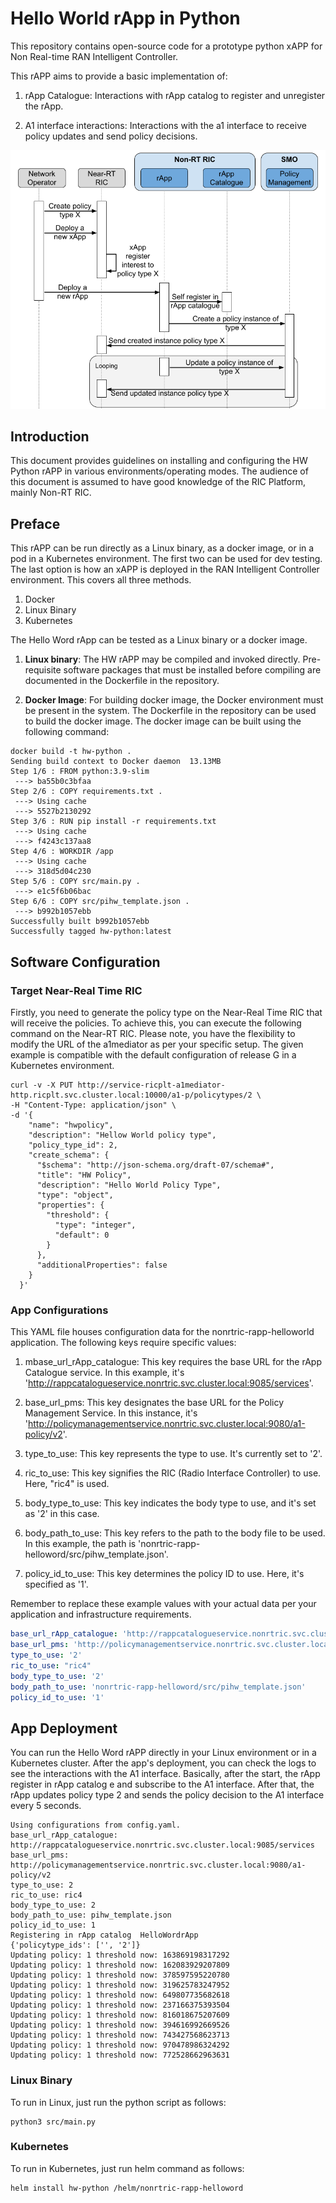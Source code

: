 # Hello World rApp in Python
This repository contains open-source code for a prototype python xAPP for Non Real-time RAN Intelligent Controller.

This rAPP aims to provide a basic implementation of:
1. rApp Catalogue: Interactions with rApp catalog to register and unregister the rApp.

2. A1 interface interactions: Interactions with the a1 interface to receive policy updates and send policy decisions.

![Sequece](images/rApp-start-sequence.png)

## Introduction
This document provides guidelines on installing and configuring the HW Python rAPP in various environments/operating modes.
The audience of this document is assumed to have good knowledge of the RIC Platform, mainly Non-RT RIC.

## Preface
This rAPP can be run directly as a Linux binary, as a docker image, or in a pod in a Kubernetes environment.  The first
two can be used for dev testing. The last option is how an xAPP is deployed in the RAN Intelligent Controller environment.
This covers all three methods. 

1. Docker 
2. Linux Binary
3. Kubernetes 

The Hello Word rApp can be tested as a Linux binary or a docker image.

1. **Linux binary**: The HW rAPP may be compiled and invoked directly. Pre-requisite software packages that must be installed before compiling are documented in the Dockerfile in the repository.

2. **Docker Image**: For building docker image, the Docker environment must be present in the system. The Dockerfile in the repository can be used to build the docker image. The docker image can be built using the following command:
```shell
docker build -t hw-python .
Sending build context to Docker daemon  13.13MB
Step 1/6 : FROM python:3.9-slim
 ---> ba55b0c3bfaa
Step 2/6 : COPY requirements.txt .
 ---> Using cache
 ---> 5527b2130292
Step 3/6 : RUN pip install -r requirements.txt
 ---> Using cache
 ---> f4243c137aa8
Step 4/6 : WORKDIR /app
 ---> Using cache
 ---> 318d5d04c230
Step 5/6 : COPY src/main.py .
 ---> e1c5f6b06bac
Step 6/6 : COPY src/pihw_template.json .
 ---> b992b1057ebb
Successfully built b992b1057ebb
Successfully tagged hw-python:latest
```
## Software Configuration

### Target Near-Real Time RIC
Firstly, you need to generate the policy type on the Near-Real Time RIC that will receive the policies. To achieve this, you can execute the following command on the Near-RT RIC.
Please note, you have the flexibility to modify the URL of the a1mediator as per your specific setup. The given example is compatible with the default configuration of release G in a Kubernetes environment.
```shell
curl -v -X PUT http://service-ricplt-a1mediator-http.ricplt.svc.cluster.local:10000/a1-p/policytypes/2 \
-H "Content-Type: application/json" \
-d '{
    "name": "hwpolicy",
    "description": "Hellow World policy type",
    "policy_type_id": 2,
    "create_schema": {
      "$schema": "http://json-schema.org/draft-07/schema#",
      "title": "HW Policy",
      "description": "Hello World Policy Type",
      "type": "object",
      "properties": {
        "threshold": {
          "type": "integer",
          "default": 0
        }
      },
      "additionalProperties": false
    }
  }'
```

### App Configurations

This YAML file houses configuration data for the nonrtric-rapp-helloworld application. The following keys require specific values:

1. mbase_url_rApp_catalogue: This key requires the base URL for the rApp Catalogue service. In this example, it's 'http://rappcatalogueservice.nonrtric.svc.cluster.local:9085/services'.

2. base_url_pms: This key designates the base URL for the Policy Management Service. In this instance, it's 'http://policymanagementservice.nonrtric.svc.cluster.local:9080/a1-policy/v2'.

3. type_to_use: This key represents the type to use. It's currently set to '2'.

4. ric_to_use: This key signifies the RIC (Radio Interface Controller) to use. Here, "ric4" is used.

5. body_type_to_use: This key indicates the body type to use, and it's set as '2' in this case.

6. body_path_to_use: This key refers to the path to the body file to be used. In this example, the path is 'nonrtric-rapp-helloword/src/pihw_template.json'.

7. policy_id_to_use: This key determines the policy ID to use. Here, it's specified as '1'.

Remember to replace these example values with your actual data per your application and infrastructure requirements.

```yaml
base_url_rApp_catalogue: 'http://rappcatalogueservice.nonrtric.svc.cluster.local:9085/services'
base_url_pms: 'http://policymanagementservice.nonrtric.svc.cluster.local:9080/a1-policy/v2'
type_to_use: '2'
ric_to_use: "ric4"
body_type_to_use: '2'
body_path_to_use: 'nonrtric-rapp-helloword/src/pihw_template.json'
policy_id_to_use: '1'
```

## App Deployment
You can run the Hello Word rAPP directly in your Linux environment or in a Kubernetes cluster. After the app's deployment, you can check the logs to see the interactions with the A1 interface. Basically, after the start, the rApp register in rApp catalog e and subscribe to the A1 interface. After that, the rApp updates policy type 2 and sends the policy decision to the A1 interface every 5 seconds.

```log
Using configurations from config.yaml.
base_url_rApp_catalogue: http://rappcatalogueservice.nonrtric.svc.cluster.local:9085/services
base_url_pms: http://policymanagementservice.nonrtric.svc.cluster.local:9080/a1-policy/v2
type_to_use: 2
ric_to_use: ric4
body_type_to_use: 2
body_path_to_use: pihw_template.json
policy_id_to_use: 1
Registering in rApp catalog  HelloWordrApp
{'policytype_ids': ['', '2']}
Updating policy: 1 threshold now: 163869198317292
Updating policy: 1 threshold now: 162083929207809
Updating policy: 1 threshold now: 378597595220780
Updating policy: 1 threshold now: 319625783247952
Updating policy: 1 threshold now: 649807735682618
Updating policy: 1 threshold now: 237166375393504
Updating policy: 1 threshold now: 816018675207609
Updating policy: 1 threshold now: 394616992669526
Updating policy: 1 threshold now: 743427568623713
Updating policy: 1 threshold now: 970478986324292
Updating policy: 1 threshold now: 772528662963631
```
### Linux Binary
To run in Linux, just run the python script as follows:
```shell
python3 src/main.py
```

### Kubernetes

To run in Kubernetes, just run helm command as follows:
```shell
helm install hw-python /helm/nonrtric-rapp-helloword
```

